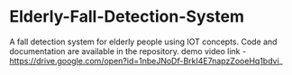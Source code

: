 # Elderly-Fall-Detection-System
A fall detection system for elderly people using IOT concepts.
Code and documentation are available in the repository.
demo video link - https://drive.google.com/open?id=1nbeJNoDf-BrkI4E7napzZooeHq1bdvi_
